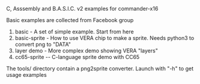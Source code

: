 C, Asssembly and B.A.S.I.C. v2 examples for commander-x16

Basic examples are collected from Facebook group

1. basic - A set of simple example. Start from here
2. basic-sprite - How to use VERA chip to make a sprite. Needs python3 to convert png to "DATA"
3. layer demo - More complex demo showing VERA "layers"
4. cc65-sprite -- C-language sprite demo with CC65

The tools/ directory contain a png2sprite converter. Launch with "-h" to get usage examples

